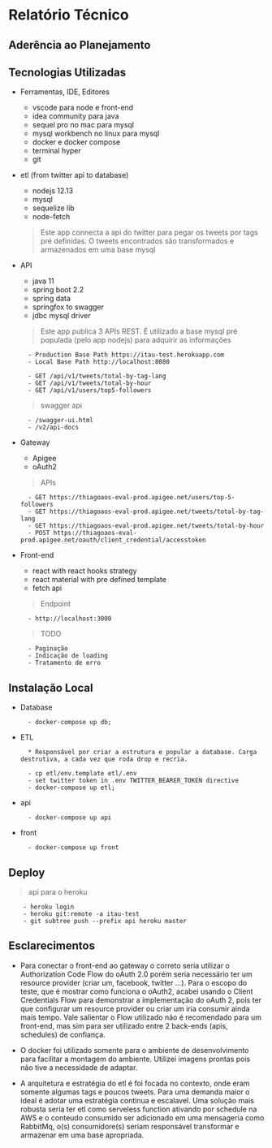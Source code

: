 # Relatório Técnico

## 

## Aderência ao Planejamento


## Tecnologias Utilizadas

- Ferramentas, IDE, Editores
    - vscode para node e front-end
    - idea community para java
    - sequel pro no mac para mysql
    - mysql workbench no linux para mysql
    - docker e docker compose
    - terminal hyper
    - git

- etl (from twitter api to database)
    - nodejs 12.13
    - mysql
    - sequelize lib
    - node-fetch

    > Este app connecta a api do twitter para pegar os tweets por tags pré definidas. O tweets encontrados são transformados e armazenados em uma base mysql

- API
    - java 11
    - spring boot 2.2
    - spring data
    - springfox to swagger
    - jdbc mysql driver

    > Este app publica 3 APIs REST. É utilizado a base mysql pré populada (pelo app nodejs) para adquirir as informações 

        - Production Base Path https://itau-test.herokuapp.com
        - Local Base Path http://localhost:8080

        - GET /api/v1/tweets/total-by-tag-lang
        - GET /api/v1/tweets/total-by-hour
        - GET /api/v1/users/top5-followers

    > swagger api
        
        - /swagger-ui.html
        - /v2/api-docs

- Gateway
 
    - Apigee
    - oAuth2

     > APIs

        - GET https://thiagoaos-eval-prod.apigee.net/users/top-5-followers
        - GET https://thiagoaos-eval-prod.apigee.net/tweets/total-by-tag-lang
        - GET https://thiagoaos-eval-prod.apigee.net/tweets/total-by-hour
        - POST https://thiagoaos-eval-prod.apigee.net/oauth/client_credential/accesstoken


- Front-end
    - react with react hooks strategy
    - react material with pre defined template
    - fetch api

    > Endpoint
        
        - http://localhost:3000

    > TODO

        - Paginação
        - Indicação de loading
        - Tratamento de erro

## Instalação Local

- Database

        - docker-compose up db;

- ETL 
        
        * Responsável por criar a estrutura e popular a database. Carga destrutiva, a cada vez que roda drop e recria.

        - cp etl/env.template etl/.env
        - set twitter token in .env TWITTER_BEARER_TOKEN directive
        - docker-compose up etl;

- api

        - docker-compose up api

- front

        - docker-compose up front

## Deploy

 > api para o heroku

        - heroku login
        - heroku git:remote -a itau-test
        - git subtree push --prefix api heroku master

## Esclarecimentos

- Para conectar o front-end ao gateway o correto seria utilizar o Authorization Code Flow do oAuth 2.0 porém seria necessário ter um resource provider (criar um, facebook, twitter ...). Para o escopo do teste, que é mostrar como funciona o oAuth2, acabei usando o Client Credentials Flow para demonstrar a implementação do oAuth 2, pois ter que configurar um resource provider ou criar um iria consumir ainda mais tempo. Vale salientar o Flow utilizado não é recomendado para um front-end, mas sim para ser utilizado entre 2 back-ends (apis, schedules) de confiança.

- O docker foi utilizado somente para o ambiente de desenvolvimento para facilitar a montagem do ambiente. Utilizei imagens prontas pois não tive a necessidade de adaptar.

- A arquitetura e estratégia do etl é foi focada no contexto, onde eram somente algumas tags e poucos tweets. Para uma demanda maior o ideal é adotar uma estratégia continua e escalavel. Uma solução mais robusta seria ter etl como serveless function ativando por schedule na AWS e o conteudo consumido ser adicionado em uma mensageria como RabbitMq, o(s) consumidore(s) seriam responsável transformar e armazenar em uma base apropriada.